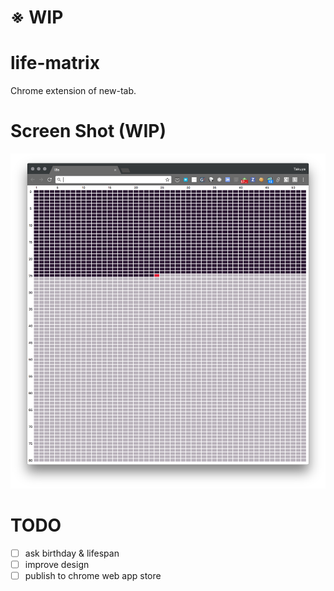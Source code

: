 # ※ WIP



# life-matrix
Chrome extension of new-tab.

# Screen Shot (WIP)
<img src="https://raw.githubusercontent.com/entotsu/life-matrix/master/wip_screenshot.png">


# TODO
- [ ] ask birthday & lifespan
- [ ] improve design
- [ ] publish to chrome web app store
